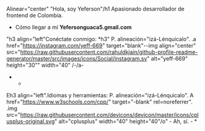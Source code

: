 Alinear="center" "Hola, soy Yeferson"/h1
Apasionado desarrollador de frontend de Colombia.

- Cómo llegar a mí **Yefersonguaca5.gmail.com**

"h3 align="left"Conéctate conmigo: *h3"
P. alineación="izá-Lénquicalo".
.a href="https://instagram.com/yeff-669" target="blank"--img align="center" src="https://raw.githubusercontent.com/rahuldkjain/github-profile-readme-generator/master/src/images/icons/Social/instagram.sv" alt="yeff-669" height="30"" width="40" /-/a-
- *

Eh3 align="left".Idiomas y herramientas:
P. alineación="izá-Lénquicalo". A href="https://www.w3schools.com/cpp/" target="-blank" rel=noreferrer". .img src="https://raw.githubusercontent.com/devicons/devicon/master/icons/cplusplus-original.svg" alt="cplusplus" width="40" height="40"/o" - Ah, sí. - *

